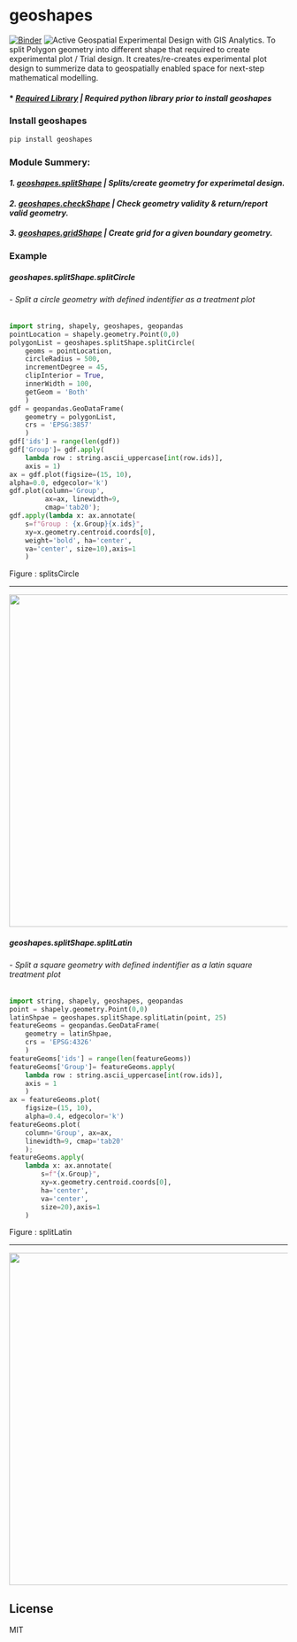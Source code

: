 # geoshapes
[![Binder](https://mybinder.org/badge_logo.svg)](https://mybinder.org/v2/gh/abiraihan/geoshapes.git/master) ![Active](https://www.repostatus.org/badges/latest/active.svg)
Geospatial Experimental Design with GIS Analytics.
To split Polygon geometry into different shape that required to create
experimental plot / Trial design. It creates/re-creates experimental
plot design to summerize data to geospatially enabled space for next-step
mathematical modelling.

#### * *<a href="./docs/usage.rst">Required Library</a> | Required python library prior to install geoshapes*

### Install geoshapes
```python
pip install geoshapes
```

### Module Summery:

#### *1. <a href="./docs/splitShape.rst">geoshapes.splitShape</a> | Splits/create geometry for experimetal design.*
#### *2. <a href="./docs/checkShape.rst">geoshapes.checkShape</a> | Check geometry validity & return/report valid geometry.*
#### *3. <a href="./docs/gridShape.rst">geoshapes.gridShape</a> | Create grid for a given boundary geometry.*


### Example
#####        geoshapes.splitShape.splitCircle
######         - Split a circle geometry with defined indentifier as a treatment plot
```python
import string, shapely, geoshapes, geopandas
pointLocation = shapely.geometry.Point(0,0)
polygonList = geoshapes.splitShape.splitCircle(
    geoms = pointLocation,
    circleRadius = 500,
    incrementDegree = 45,
    clipInterior = True,
    innerWidth = 100,
    getGeom = 'Both'
    )
gdf = geopandas.GeoDataFrame(
    geometry = polygonList,
    crs = 'EPSG:3857'
    )
gdf['ids'] = range(len(gdf))
gdf['Group']= gdf.apply(
    lambda row : string.ascii_uppercase[int(row.ids)],
    axis = 1)
ax = gdf.plot(figsize=(15, 10),
alpha=0.0, edgecolor='k')
gdf.plot(column='Group',
         ax=ax, linewidth=9,
         cmap='tab20');
gdf.apply(lambda x: ax.annotate(
    s=f"Group : {x.Group}{x.ids}",
    xy=x.geometry.centroid.coords[0],
    weight='bold', ha='center',
    va='center', size=10),axis=1
    )
```

  Figure : splitsCircle
_____

<p align="center">
<img src="https://github.com/abiraihan/geoshapes/blob/master/docs/images/splitCircle.png" width="600">
</p>

#####        geoshapes.splitShape.splitLatin
######         - Split a square geometry with defined indentifier as a latin square treatment plot
```python
import string, shapely, geoshapes, geopandas
point = shapely.geometry.Point(0,0)
latinShpae = geoshapes.splitShape.splitLatin(point, 25)
featureGeoms = geopandas.GeoDataFrame(
    geometry = latinShpae,
    crs = 'EPSG:4326'
    )
featureGeoms['ids'] = range(len(featureGeoms))
featureGeoms['Group']= featureGeoms.apply(
    lambda row : string.ascii_uppercase[int(row.ids)],
    axis = 1
    )
ax = featureGeoms.plot(
    figsize=(15, 10),
    alpha=0.4, edgecolor='k')
featureGeoms.plot(
    column='Group', ax=ax,
    linewidth=9, cmap='tab20'
    );
featureGeoms.apply(
    lambda x: ax.annotate(
        s=f"{x.Group}",
        xy=x.geometry.centroid.coords[0],
        ha='center',
        va='center',
        size=20),axis=1
    )
```

  Figure : splitLatin
_____

<p align="center">
<img src="https://github.com/abiraihan/geoshapes/blob/master/docs/images/latinSquare.png" width="600">
</p>


License
----
MIT
